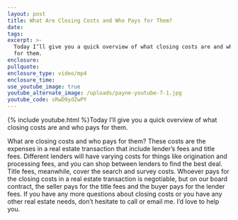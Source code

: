 ```yaml
---
layout: post
title: What Are Closing Costs and Who Pays for Them?
date:
tags:
excerpt: >-
  Today I’ll give you a quick overview of what closing costs are and who pays
  for them.
enclosure:
pullquote:
enclosure_type: video/mp4
enclosure_time:
use_youtube_image: true
youtube_alternate_image: /uploads/payne-youtube-7-1.jpg
youtube_code: sRwD9ydZwPY
---
```


{% include youtube.html %}Today I’ll give you a quick overview of what closing costs are and who pays for them.

What are closing costs and who pays for them? These costs are the expenses in a real estate transaction that include lender’s fees and title fees. Different lenders will have varying costs for things like origination and processing fees, and you can shop between lenders to find the best deal. Title fees, meanwhile, cover the search and survey costs. Whoever pays for the closing costs in a real estate transaction is negotiable, but on our board contract, the seller pays for the title fees and the buyer pays for the lender fees. If you have any more questions about closing costs or you have any other real estate needs, don’t hesitate to call or email me. I’d love to help you.